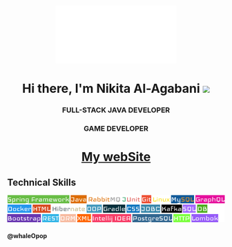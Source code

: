 <p align="center">
<img src="https://github.com/whaleOpop/whaleOpop/blob/main/Image/logo.png?raw=true"/>
</p>
<h1 align="center">Hi there, I'm Nikita Al-Agabani
<img src="https://github.com/blackcater/blackcater/raw/main/images/Hi.gif" height="32"/></h1>

<h3 align="center">FULL-STACK JAVA DEVELOPER</h3>
<h3 align="center">GAME DEVELOPER</h3>

<h1 align="center"><a href="https://whaleopop.github.io/" target="_blank">My webSite </a>
</h1>
<h2>
Technical Skills
</h2>
<img src="https://github.com/whaleOpop/whaleOpop/blob/main/Image/skills.png?raw=true"/>
<h4>@whaleOpop</h4>

